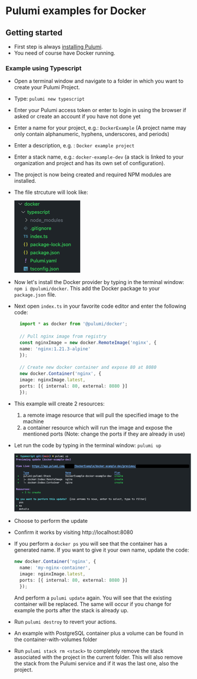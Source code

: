 # Pulumi examples for Docker

## Getting started
- First step is always [installing Pulumi](../../README.md).
- You need of course have Docker running.

### Example using Typescript
- Open a terminal window and navigate to a folder in which you want to create your Pulumi Project.
- Type: `pulumi new typescript`
- Enter your Pulumi access token or enter to login in using the browser if asked or create an account if you have not done yet
- Enter a name for your project, e.g.: `DockerExample` (A project name may only contain alphanumeric, hyphens, underscores, and periods)
- Enter a description, e.g. : `Docker example project`
- Enter a stack name, e.g.: `docker-example-dev` (a stack is linked to your organization and project and has its own set of configuration).
- The project is now being created and required NPM modules are installed.
- The file strcuture will look like:

  ![file structure](./pulumi-typescript-docker-files.png)
- Now let's install the Docker provider by typing in the terminal window: `npm i @pulumi/docker`. This add the Docker package to your `package.json` file.
- Next open `index.ts` in your favorite code editor and enter the following code:

  ```typescript
    import * as docker from '@pulumi/docker';

    // Pull nginx image from registry
    const nginxImage = new docker.RemoteImage('nginx', {
    name: 'nginx:1.21.3-alpine'
    });

    // Create new docker container and expose 80 at 8080
    new docker.Container('nginx', {
    image: nginxImage.latest,
    ports: [{ internal: 80, external: 8080 }]
    });
  ```
- This example will create 2 resources:
  1. a remote image resource that will pull the specified image to the machine
  2. a container resource which will run the image and expose the mentioned ports (Note: change the ports if they are already in use)
- Let run the code by typing in the terminal window: `pulumi up`
  
  ![image](./pulumi-up-docker.png)
- Choose to perform the update
- Confirm it works by visiting http://localhost:8080
- If you perform a `docker ps` you will see that the container has a generated name. If you want to give it your own name, update the code:
  ```typescript
  new docker.Container('nginx', {
    name: 'my-nginx-container',
    image: nginxImage.latest,
    ports: [{ internal: 80, external: 8080 }]
    });
  ```
  And perform a `pulumi update` again. You will see that the existing container will be replaced. The same will occur if you change for example the ports after the stack is already up.
- Run `pulumi destroy` to revert your actions.
- An example with PostgreSQL container plus a volume can be found in the container-with-volumes folder
- Run `pulumi stack rm <stack>` to completely remove the stack associated with the project in the current folder. This will also remove the stack from the Pulumi service and if it was the last one, also the project.
